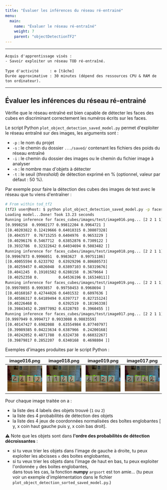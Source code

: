 ```yaml
---
title: "Évaluer les inférences du réseau ré-entrainé"
menu:
  main:
    name: "Évaluer le réseau ré-entraîné"
    weight: 7
    parent: "objectDetectionTF2"
---
```


---
    Acquis d'apprentissage visés :
    - Savoir exploiter un réseau TOD ré-entraîné.

    Type d'activité     : ⚙️ [tâche]
    Durée approximative : 30 minutes (dépend des ressources CPU & RAM de ton ordinateur).
---

## Évaluer les inférences du réseau ré-entrainé

Vérifie que le réseau entraîné est bien capable de détecter les faces des cubes en discriminant correctement les numéros écrits sur les faces.

Le script Python `plot_object_detection_saved_model.py` permet d'exploiter le réseau entraîné sur des images, les arguments sont :
* `-p` : le nom du projet
* `-s` : le chemin du dossier `.../saved/` contenant les fichiers des poids du réseau entraîné
* `-i` : le chemin du dossier des images ou le chemin du fichier image à analyser
* `-n` : le nombre max d'objets à détecter
* `-t` : le seuil (_threshold_) de détection exprimé en % (optionnel, valeur par défaut : 50 %).

Par exemple pour faire la détection des cubes des images de test avec le réseau que tu viens d'entraîner :

```bash
# From within tod_tf2
(tf2) user@host: $ python plot_object_detection_saved_model.py -p faces_cubes -s $PTN_DIR/saved_model1/saved_model -i faces_cubes/images/test/ -n 4
Loading model...Done! Took 13.23 seconds
Running inference for faces_cubes/images/test/image016.png... [2 2 1 1]
[0.9998258  0.99902177 0.99812204 0.9964721 ]
[[0.40203822 0.12419666 0.64018315 0.30807328]
 [0.4043577  0.76715255 0.6404976  0.9653229 ]
 [0.40296176 0.5467712  0.63852876 0.7309122 ]
 [0.3932786  0.32322642 0.64034694 0.5083482 ]]
Running inference for faces_cubes/images/test/image018.png... [2 2 1 1]
[0.99967873 0.9996051  0.9983627  0.99751186]
[[0.40055594 0.6233792  0.63929296 0.80680573]
 [0.40259457 0.4026048  0.63897103 0.58319676]
 [0.4041245  0.19101582 0.6288158  0.3679664 ]
 [0.40252358 0.         0.64536196 0.16534011]]
Running inference for faces_cubes/images/test/image019.png... [2 2 1 1]
[0.99970055 0.9993857  0.99750453 0.9968694 ]
[[0.40160167 0.42744026 0.6401532  0.6097636 ]
 [0.40586317 0.64189494 0.6397717  0.82715124]
 [0.40226468 0.         0.6392519  0.18196338]
 [0.39843452 0.20977092 0.6328793  0.3960455 ]]
Running inference for faces_cubes/images/test/image017.png... [2 2 1 1]
[0.9997949 0.9994717 0.9933088 0.9883559]
[[0.40147427 0.6982088  0.63554984 0.87740797]
 [0.39989385 0.04223634 0.6387966  0.24200168]
 [0.40242052 0.4871788  0.6324738  0.66032267]
 [0.39879817 0.2852207  0.6340168  0.4698804 ]]
```

Exemples d'images produites par le script Python :

|   image016.png           |   image018.png               |            image019.png    |    image017.png
:-------------------------:|:----------------------------:|:--------------------------:|:------------------------------:
![1](img/infere_img01.png) |  ![2](img/infere_img02.png)  | ![3](img/infere_img03.png) | ![4](img/infere_img04.png)

Pour chaque image traitée on a :
* la liste des 4 labels des objets trouvé (`1` ou `2`)
* la liste des 4 probabilités de détection des objets
* la liste des 4 jeux de coordonnées normalisées des boîtes englobantes [ y, x coin haut gauche puis y, x coin bas droit]. 

⚠️ Note que les objets sont dans __l'ordre des probabilités de détection décroissantes__ : 
* si tu veux trier les objets dans l'image de gauche à droite, tu peux exploiter les abcisses `x` des boites englobantes,
* si tu veux trier les objets dans l'image de haut en bas, tu peux exploiter l'ordonnée `y` des boites englobantes,<br>
dans tous les cas, la fonction __numpy__ `argsort` est ton amie... (tu peux voir un exemple d'implémentation dans le fichier `plot_object_detection_sorted_saved_model.py`.)



